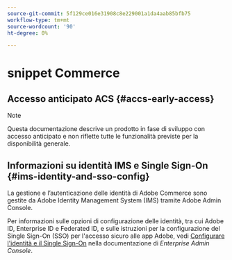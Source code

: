 ```yaml
---
source-git-commit: 5f129ce016e31908c8e229001a1da4aab85bfb75
workflow-type: tm+mt
source-wordcount: '90'
ht-degree: 0%

---
```

# snippet Commerce

## Accesso anticipato ACS {#accs-early-access}

>[!NOTE]
>
>Questa documentazione descrive un prodotto in fase di sviluppo con accesso anticipato e non riflette tutte le funzionalità previste per la disponibilità generale.

<!--
## Nav hack ACCS {#nav-hack-accs}

>[!BEGINSHADEBOX]

<table style="table-layout:fixed">
  <tr>
    <td style="vertical-align: middle;"><a href="https://developer.adobe.com/commerce/webapi/"><img alt="Developers" src="../assets/icons/developers.svg" /> <strong>Developers</strong></a></td>
    <td style="vertical-align: middle;"><a href="https://experienceleague.adobe.com/developer/commerce/storefront/"><img alt="Storefront" src="../assets/icons/storefront.svg" /> <strong>Storefront</strong></a></td>
    <td style="vertical-align: middle;"><a href="../cloud-service/overview.md"><img alt="Merchants" src="../assets/icons/merchants.svg" /> <strong>Merchants</strong></a></td>
    <td style="vertical-align: middle;"><a href="https://experienceleague.adobe.com/en/docs/commerce-learn/tutorials/getting-started/commerce-as-a-cloud-service/overview"><img alt="Videos" src="../assets/icons/videos.svg" /> <strong>Videos</strong></a></td>
    <td style="vertical-align: middle;"><a href="https://experienceleague.adobe.com/developer/commerce/storefront/playgrounds/commerce-services/"><img alt="Playgrounds" src="../assets/icons/playgrounds.svg" /> <strong>Playgrounds</strong></a></td>
  </tr>
</table>

>[!ENDSHADEBOX]
-->

## Informazioni su identità IMS e Single Sign-On {#ims-identity-and-sso-config}

La gestione e l’autenticazione delle identità di Adobe Commerce sono gestite da Adobe Identity Management System (IMS) tramite Adobe Admin Console.

Per informazioni sulle opzioni di configurazione delle identità, tra cui Adobe ID, Enterprise ID e Federated ID, e sulle istruzioni per la configurazione del Single Sign-On (SSO) per l&#39;accesso sicuro alle app Adobe, vedi [Configurare l&#39;identità e il Single Sign-On](https://helpx.adobe.com/enterprise/using/set-up-identity.html) nella documentazione di *Enterprise Admin Console*.
